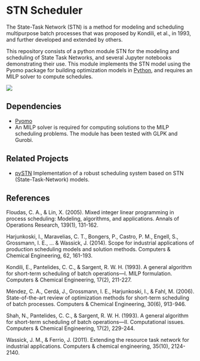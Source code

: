 # STN Scheduler

The State-Task Network (STN) is a method for modeling and scheduling multipurpose batch processes that was proposed by Kondili, et al., in 1993, and further developed and extended by others. 

This repository consists of a python module STN for the modeling and scheduling of State Task Networks, and several Jupyter notebooks demonstrating their use. This module implements the STN model using the Pyomo package for building optimization models in [Python](http://www.pyomo.org/), and requires an MILP solver to compute schedules.

![](../images/Kondili_gantt.png)


## Dependencies

* [Pyomo](http://www.pyomo.org/)
* An MILP solver is required for computing solutions to the MILP scheduling problems. The module has been tested with GLPK and Gurobi.

## Related Projects

* [pySTN](https://github.com/robin-vjc/pySTN) Implementation of a robust scheduling system based on STN (State-Task-Network) models.


## References

Floudas, C. A., & Lin, X. (2005). Mixed integer linear programming in process scheduling: Modeling, algorithms, and applications. Annals of Operations Research, 139(1), 131-162.

Harjunkoski, I., Maravelias, C. T., Bongers, P., Castro, P. M., Engell, S., Grossmann, I. E., ... & Wassick, J. (2014). Scope for industrial applications of production scheduling models and solution methods. Computers & Chemical Engineering, 62, 161-193.

Kondili, E., Pantelides, C. C., & Sargent, R. W. H. (1993). A general algorithm for short-term scheduling of batch operations—I. MILP formulation. Computers & Chemical Engineering, 17(2), 211-227.

Méndez, C. A., Cerdá, J., Grossmann, I. E., Harjunkoski, I., & Fahl, M. (2006). State-of-the-art review of optimization methods for short-term scheduling of batch processes. Computers & Chemical Engineering, 30(6), 913-946.

Shah, N., Pantelides, C. C., & Sargent, R. W. H. (1993). A general algorithm for short-term scheduling of batch operations—II. Computational issues. Computers & Chemical Engineering, 17(2), 229-244.

Wassick, J. M., & Ferrio, J. (2011). Extending the resource task network for industrial applications. Computers & chemical engineering, 35(10), 2124-2140.
